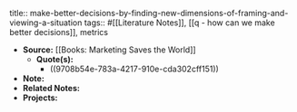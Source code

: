 title:: make-better-decisions-by-finding-new-dimensions-of-framing-and-viewing-a-situation
tags:: #[[Literature Notes]], [[q - how can we make better decisions]], metrics

- **Source:** [[Books: Marketing Saves the World]]
	- **Quote(s):**
		- ((9708b54e-783a-4217-910e-cda302cff151))
- **Note:**
- **Related Notes:**
- **Projects:**